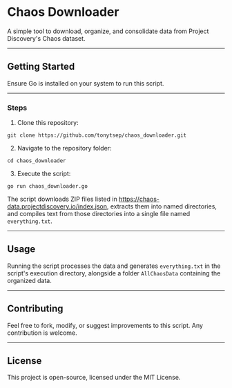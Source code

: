 # Chaos Downloader

A simple tool to download, organize, and consolidate data from Project Discovery's Chaos dataset.
- - -
## Getting Started

Ensure Go is installed on your system to run this script.
- - -
### Steps

1. Clone this repository:

```
git clone https://github.com/tonytsep/chaos_downloader.git
```

2. Navigate to the repository folder:

```
cd chaos_downloader
```

3. Execute the script:

```
go run chaos_downloader.go
```

The script downloads ZIP files listed in https://chaos-data.projectdiscovery.io/index.json, extracts them into named directories, and compiles text from those directories into a single file named `everything.txt`.
- - -

## Usage

Running the script processes the data and generates `everything.txt` in the script's execution directory, alongside a folder `AllChaosData` containing the organized data.
- - -

## Contributing

Feel free to fork, modify, or suggest improvements to this script. Any contribution is welcome.
- - -

## License

This project is open-source, licensed under the MIT License.
